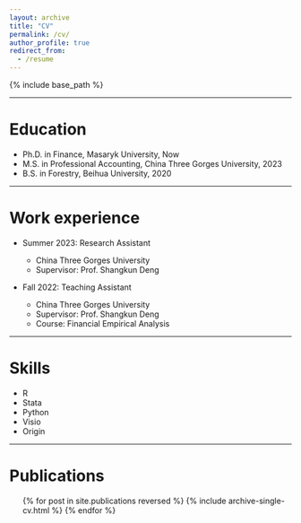 ```yaml
---
layout: archive
title: "CV"
permalink: /cv/
author_profile: true
redirect_from:
  - /resume
---
```


{% include base_path %}

** **

Education
======
* Ph.D. in Finance, Masaryk University, Now
* M.S. in Professional Accounting, China Three Gorges University, 2023
* B.S. in Forestry, Beihua University, 2020

** **

Work experience
======
* Summer 2023: Research Assistant
  * China Three Gorges University
  * Supervisor: Prof. Shangkun Deng

* Fall 2022: Teaching Assistant
  * China Three Gorges University
  * Supervisor: Prof. Shangkun Deng
  * Course: Financial Empirical Analysis

** **

Skills
======
* R
* Stata
* Python
* Visio
* Origin

** **

Publications
======
  <ul>{% for post in site.publications reversed %}
    {% include archive-single-cv.html %}
  {% endfor %}</ul>
  
